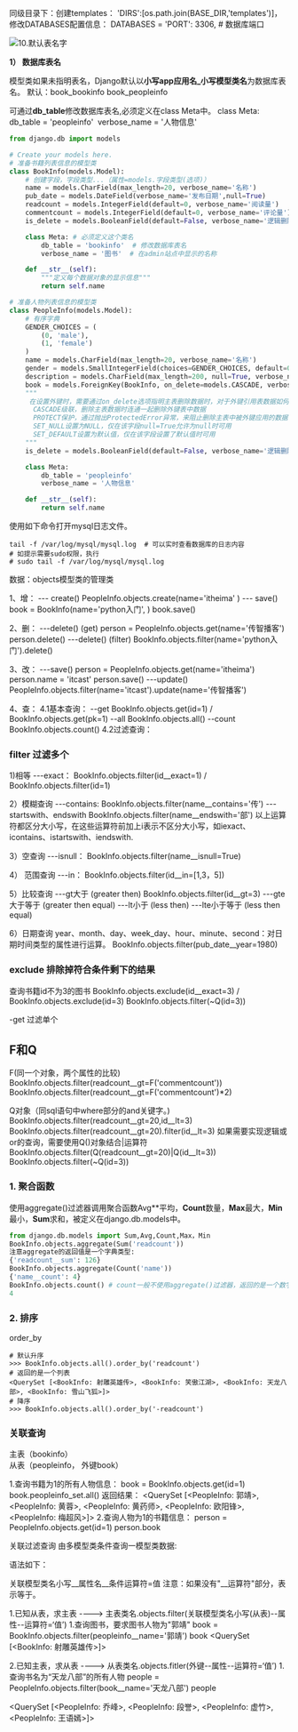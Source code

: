 同级目录下：创建templates：
'DIRS':[os.path.join(BASE_DIR,'templates')]，
修改DATABASES配置信息：
DATABASES =  'PORT': 3306,  # 数据库端口

![10.默认表名字](C:\Users\FY\Desktop\截图\Django搭建\10.默认表名字.png)

**1） 数据库表名**

模型类如果未指明表名，Django默认以**小写app应用名_小写模型类名**为数据库表名。
默认：book_bookinfo       book_peopleinfo

可通过**db_table**修改数据库表名,必须定义在class Meta中。
class Meta:
​        db_table = 'peopleinfo'
​        verbose_name = '人物信息'
```python
from django.db import models

# Create your models here.
# 准备书籍列表信息的模型类
class BookInfo(models.Model):
    # 创建字段，字段类型...（属性=models.字段类型(选项)）
    name = models.CharField(max_length=20, verbose_name='名称')
    pub_date = models.DateField(verbose_name='发布日期',null=True)
    readcount = models.IntegerField(default=0, verbose_name='阅读量')
    commentcount = models.IntegerField(default=0, verbose_name='评论量')
    is_delete = models.BooleanField(default=False, verbose_name='逻辑删除')

    class Meta: # 必须定义这个类名
        db_table = 'bookinfo'  # 修改数据库表名
        verbose_name = '图书'  # 在admin站点中显示的名称

    def __str__(self):
        """定义每个数据对象的显示信息"""
        return self.name

# 准备人物列表信息的模型类
class PeopleInfo(models.Model):
    # 有序字典
    GENDER_CHOICES = (
        (0, 'male'),
        (1, 'female')
    )
    name = models.CharField(max_length=20, verbose_name='名称')
    gender = models.SmallIntegerField(choices=GENDER_CHOICES, default=0, verbose_name='性别')
    description = models.CharField(max_length=200, null=True, verbose_name='描述信息')
    book = models.ForeignKey(BookInfo, on_delete=models.CASCADE, verbose_name='图书')  # 外键，自动创建了一个bookid字段
    """
     在设置外键时，需要通过on_delete选项指明主表删除数据时，对于外键引用表数据如何处理，django.db.models 中包含了可选常量：
      CASCADE级联，删除主表数据时连通一起删除外键表中数据
      PROTECT保护，通过抛出ProtectedError异常，来阻止删除主表中被外键应用的数据
      SET_NULL设置为NULL，仅在该字段null=True允许为null时可用
      SET_DEFAULT设置为默认值，仅在该字段设置了默认值时可用
    """
    is_delete = models.BooleanField(default=False, verbose_name='逻辑删除')

    class Meta:
        db_table = 'peopleinfo'
        verbose_name = '人物信息'

    def __str__(self):
        return self.name
```

使用如下命令打开mysql日志文件。

```
tail -f /var/log/mysql/mysql.log  # 可以实时查看数据库的日志内容
# 如提示需要sudo权限，执行
# sudo tail -f /var/log/mysql/mysql.log
```

数据：objects模型类的管理类

1、增：
--- create()
PeopleInfo.objects.create(name='itheima' )
--- save()
book = BookInfo(name='python入门',  )
book.save()

2、删：
---delete()       (get)
person = PeopleInfo.objects.get(name='传智播客')
person.delete()
---delete()        (filter)
BookInfo.objects.filter(name='python入门').delete()

3、改：
---save()
person = PeopleInfo.objects.get(name='itheima')
person.name = 'itcast'
person.save()
---update()
PeopleInfo.objects.filter(name='itcast').update(name='传智播客')

4、查：
4.1基本查询：
--get
BookInfo.objects.get(id=1) / BookInfo.objects.get(pk=1)
--all
BookInfo.objects.all()
--count
BookInfo.objects.count()
4.2过滤查询：


### filter 过滤多个
1)相等
---exact：
BookInfo.objects.filter(id__exact=1) / BookInfo.objects.filter(id=1)

2）模糊查询
---contains:
BookInfo.objects.filter(name__contains='传')
---startswith、endswith
BookInfo.objects.filter(name__endswith='部')
以上运算符都区分大小写，在这些运算符前加上i表示不区分大小写，如iexact、icontains、istartswith、iendswith.

3）空查询
---isnull：
BookInfo.objects.filter(name__isnull=True)

4） 范围查询
---in：
BookInfo.objects.filter(id__in=[1,3，5])

5）比较查询
---gt大于 (greater then)
BookInfo.objects.filter(id__gt=3)
---gte大于等于 (greater then equal)
---lt小于 (less then)
---lte小于等于 (less then equal)

6）日期查询
year、month、day、week_day、hour、minute、second：对日期时间类型的属性进行运算。
BookInfo.objects.filter(pub_date__year=1980)

### exclude 排除掉符合条件剩下的结果

查询书籍id不为3的图书
BookInfo.objects.exclude(id__exact=3) / BookInfo.objects.exclude(id=3)
BookInfo.objects.filter(~Q(id=3))

-get 过滤单个

## F和Q
F(同一个对象，两个属性的比较)
BookInfo.objects.filter(readcount__gt=F('commentcount'))
BookInfo.objects.filter(readcount__gt=F('commentcount')*2)

Q对象（同sql语句中where部分的and关键字。)
BookInfo.objects.filter(readcount__gt=20,id__lt=3)
BookInfo.objects.filter(readcount__gt=20).filter(id__lt=3)
如果需要实现逻辑或or的查询，需要使用Q()对象结合|运算符
BookInfo.objects.filter(Q(readcount__gt=20)|Q(id__lt=3))
BookInfo.objects.filter(~Q(id=3))

### 1. 聚合函数

使用aggregate()过滤器调用聚合函数Avg**平均，**Count**数量，**Max**最大，**Min**最小，**Sum**求和，被定义在django.db.models中。

```python
from django.db.models import Sum,Avg,Count,Max，Min
BookInfo.objects.aggregate(Sum('readcount'))
注意aggregate的返回值是一个字典类型:
{'readcount__sum': 126}
BookInfo.objects.aggregate(Count('name'))
{'name__count': 4}
BookInfo.objects.count() # count一般不使用aggregate()过滤器，返回的是一个数字
4
```

### 2. 排序

order_by

```
# 默认升序
>>> BookInfo.objects.all().order_by('readcount')
# 返回的是一个列表
<QuerySet [<BookInfo: 射雕英雄传>, <BookInfo: 笑傲江湖>, <BookInfo: 天龙八部>, <BookInfo: 雪山飞狐>]>
# 降序
>>> BookInfo.objects.all().order_by('-readcount')
```

### 关联查询

主表（bookinfo）                
从表（peopleinfo， 外键book）

1.查询书籍为1的所有人物信息：
book = BookInfo.objects.get(id=1)
book.peopleinfo_set.all()
返回结果：
<QuerySet [<PeopleInfo: 郭靖>, <PeopleInfo: 黄蓉>, <PeopleInfo: 黄药师>, <PeopleInfo: 欧阳锋>, <PeopleInfo: 梅超风>]>
2.查询人物为1的书籍信息：
person = PeopleInfo.objects.get(id=1)
person.book

关联过滤查询
由多模型类条件查询一模型类数据:

语法如下：

关联模型类名小写__属性名__条件运算符=值
注意：如果没有"__运算符"部分，表示等于。

1.已知从表，求主表   ---->   主表类名.objects.filter(关联模型类名小写(从表)--属性--运算符=‘值’)
1.查询图书，要求图书人物为"郭靖"
book = BookInfo.objects.filter(peopleinfo__name='郭靖')
book
<QuerySet [<BookInfo: 射雕英雄传>]>

2.已知主表，求从表   ---->   从表类名.objects.fitler(外键--属性--运算符=‘值’)
1.查询书名为“天龙八部”的所有人物
people = PeopleInfo.objects.filter(book__name='天龙八部')
people

<QuerySet [<PeopleInfo: 乔峰>, <PeopleInfo: 段誉>, <PeopleInfo: 虚竹>, <PeopleInfo: 王语嫣>]>
